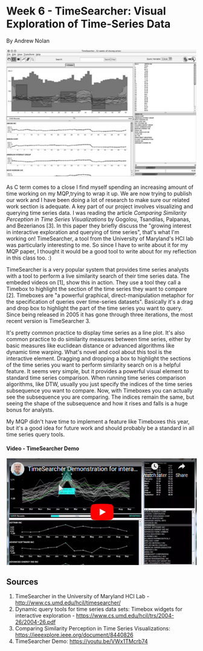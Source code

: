 Week 6 - TimeSearcher: Visual Exploration of Time-Series Data
===
By Andrew Nolan

![TimeSearcher v2](./images/week6/timesearcher2.PNG)

As C term comes to a close I find myself spending an increasing amount of time working on my MQP,trying to wrap it up. We are now trying to publish our work and I have been doing a lot of research to make sure our related work section is adequate. A key part of our project involves visualizing and querying time series data. I was reading the article *Comparing Similarity Perception in Time Series Visualizations* by Gogolou, Tsandilas, Palpanas, and Bezerianos [3]. In this paper they briefly discuss the "growing interest in interactive exploration and querying of time series", that's what I'm working on! TimeSearcher, a tool from the University of Maryland's HCI lab was particularly interesting to me. So since I have to write about it for my MQP paper, I thought it would be a good tool to write about for my reflection in this class too. :)

TimeSearcher is a very popular system that provides time series analysts with a tool to perform a live similarity search of their time series data. The embeded videos on [1], show this in action. They use a tool they call a Timebox to highlight the section of the time series they want to compare [2]. Timeboxes are "a powerful graphical, direct-manipulation metaphor for the specification of queries over time-series datasets". Basically it's a drag and drop box to highlight the part of the time series you want to query. Since being released in 2005 it has gone through three iterations, the most recent version is TimeSearcher 3.

It's pretty common practice to display time series as a line plot. It's also common practice to do similarity measures between time series, either by basic measures like euclidean distance or advanced algorithms like dynamic time warping. What's novel and cool about this tool is the interactive element. Dragging and dropping a box to highlight the sections of the time series you want to perform similarity search on is a helpful feature. It seems very simple, but it provides a powerful visual element to standard time series comparison. When running time series comparison algorithms, like DTW, usually you just specify the indices of the time series subsequence you want to compare. Now, with Timeboxes you can actually see the subsequence you are comparing. The indices remain the same, but seeing the shape of the subsequence and how it rises and falls is a huge bonus for analysts.

My MQP didn't have time to implement a feature like Timeboxes this year, but it's a good idea for future work and should probably be a standard in all time series query tools.


#### Video - TimeSearcher Demo
[![TimeSearcher Demo](./images/week6/video.PNG)](https://www.youtube.com/watch?v=VWx1TMcrb74&ab_channel=CatherinePlaisant "TimeSearch Demo")

Sources
---
1. TimeSearcher in the University of Maryland HCI Lab - http://www.cs.umd.edu/hcil/timesearcher/
2. Dynamic query tools for time series data sets:
Timebox widgets for interactive exploration - https://www.cs.umd.edu/hcil/trs/2004-26/2004-26.pdf
3. Comparing Similarity Perception in Time Series Visualizations: https://ieeexplore.ieee.org/document/8440826
4. TimeSearcher Demo: https://youtu.be/VWx1TMcrb74